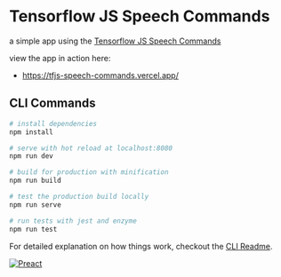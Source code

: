# Tensorflow JS Speech Commands
a simple app using the [Tensorflow JS Speech Commands](https://github.com/tensorflow/tfjs-models/tree/master/speech-commands)

view the app in action here:
* https://tfjs-speech-commands.vercel.app/

## CLI Commands

``` bash
# install dependencies
npm install

# serve with hot reload at localhost:8080
npm run dev

# build for production with minification
npm run build

# test the production build locally
npm run serve

# run tests with jest and enzyme
npm run test
```

For detailed explanation on how things work, checkout the [CLI Readme](https://github.com/developit/preact-cli/blob/master/README.md).

[![Preact](https://i.imgur.com/YqCHvEW.gif)](https://preactjs.com)
